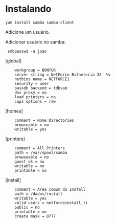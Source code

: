 # Instalando

    yum install samba samba-client

Adicione um usuário.

Adicionar usuário no samba:

     smbpasswd -a joao

[global]

        workgroup = BONTUR
        server string = NetForce Bilheteria 32  %v
        netbios name = NETFORCE1
        security = user
        passdb backend = tdbsam
        dns proxy = no
        load printers = no
        cups options = raw


[homes]

        comment = Home Directories
        browseable = no
        writable = yes


[printers]

        comment = All Printers
        path = /var/spool/samba
        browseable = no
        guest ok = no
        writable = no
        printable = no


[install]

        comment = Area comum do Install
        path = /dados/install
        writable = yes
        valid users = netforceinstall,ti
        public = no
        printable = no
        create mask = 0777

